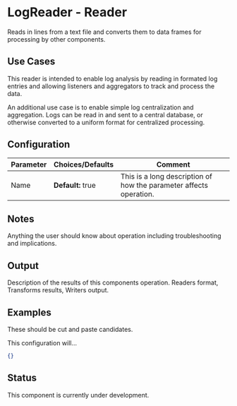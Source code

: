 # LogReader - Reader

Reads in lines from a text file and converts them to data frames for processing by other components.

## Use Cases

This reader is intended to enable log analysis by reading in formated log entries and allowing listeners and aggregators to track and process the data.

An additional use case is to enable simple log centralization and aggregation. Logs can be read in and sent to a central database, or otherwise converted to a uniform format for centralized processing.

## Configuration

| Parameter | Choices/Defaults  | Comment                                                      |
| --------- | ----------------- | ------------------------------------------------------------ |
| Name      | **Default:** true | This is a long description of how the parameter affects operation. |

## Notes

Anything the user should know about operation including troubleshooting and implications.

## Output

Description of the results of this components operation. Readers format, Transforms results, Writers output.

## Examples

These should be cut and paste candidates. 

This configuration will...

```json
{}
```

## Status

This component is currently under development.


